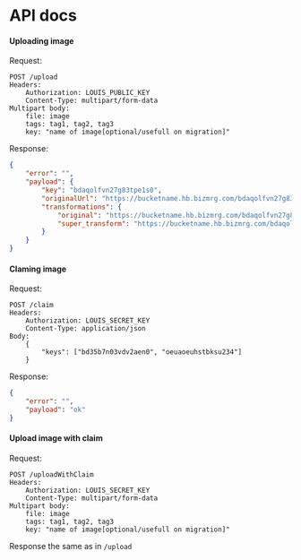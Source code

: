 # API docs

#### Uploading image

Request:
```
POST /upload
Headers:
    Authorization: LOUIS_PUBLIC_KEY
    Content-Type: multipart/form-data
Multipart body:
    file: image
    tags: tag1, tag2, tag3
    key: "name of image[optional/usefull on migration]"
```

Response:

```json
{
    "error": "",
    "payload": {
        "key": "bdaqolfvn27g83tpe1s0",
        "originalUrl": "https://bucketname.hb.bizmrg.com/bdaqolfvn27g83tpe1s0/original.jpg",
        "transformations": {
            "original": "https://bucketname.hb.bizmrg.com/bdaqolfvn27g83tpe1s0/original.jpg",
            "super_transform": "https://bucketname.hb.bizmrg.com/bdaqolfvn27g83tpe1s0/super_transform.jpg"
        }
    }
}
```

#### Claming image

Request:
```
POST /claim
Headers:
    Authorization: LOUIS_SECRET_KEY
    Content-Type: application/json
Body:
    {
        "keys": ["bd35b7n03vdv2aen0", "oeuaoeuhstbksu234"]
    }
```

Response:

```json
{
    "error": "",
    "payload": "ok"
}
```


#### Upload image with claim

Request:
```
POST /uploadWithClaim
Headers:
    Authorization: LOUIS_SECRET_KEY
    Content-Type: multipart/form-data
Multipart body:
    file: image
    tags: tag1, tag2, tag3
    key: "name of image[optional/usefull on migration]"
```

Response the same as in `/upload`
